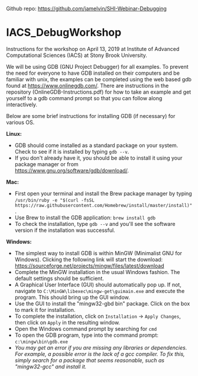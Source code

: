 Github repo:
https://github.com/jamelvin/SHI-Webinar-Debugging

# IACS_DebugWorkshop

Instructions for the workshop on April 13, 2019 at Institute of Advanced Computational Sciences (IACS) at Stony Brook University.

We will be using GDB (GNU Project Debugger) for all examples.  To prevent the need for everyone to have GDB installed on their computers and be familiar with unix, the examples can be completed using the web based gdb found at https://www.onlinegdb.com/.  There are instructions in the repository (OnlineGDB-Instructions.pdf) for how to take an example and get yourself to a gdb command prompt so that you can follow along interactively.

Below are some brief instructions for installing GDB (if necessary) for various OS.

**Linux:**   
- GDB should come installed as a standard package on your system.  Check to see if it is installed by typing `gdb --v`.
- If you don't already have it, you should be able to install it using your package manager or from https://www.gnu.org/software/gdb/download/.
  
**Mac:**   
- First open your terminal and install the Brew package manager by typing `/usr/bin/ruby -e "$(curl -fsSL https://raw.githubusercontent.com/Homebrew/install/master/install)"`.
- Use Brew to install the GDB application: `brew install gdb`
- To check the installation, type `gdb --v` and you'll see the software version if the installation was successful.
  
**Windows:**   
- The simplest way to install GDB is within MinGW (Minimalist GNU for Windows). Clicking the following link will start the download: https://sourceforge.net/projects/mingw/files/latest/download
- Complete the MinGW installation in the usual Windows fashion. The default settings should be sufficient.
- A Graphical User Interface (GUI) should automatically pop up. If not, navigate to `C:\MinGW\libexec\mingw-get\guimain.exe` and execute the program. This should bring up the GUI window.
- Use the GUI to install the "mingw32-gbd bin" package. Click on the box to mark it for installation.
- To complete the installation, click on `Installation` &rarr; `Apply Changes`, then click on `Apply` in the resulting window.
- Open the Windows command prompt by searching for `cmd`
- To open the GDB program, type into the command prompt: `c:\mingw\bin\gdb.exe`
- _You may get an error if you are missing any libraries or dependencies. For example, a possible error is the lack of a gcc compiler. To fix this, simply search for a package that seems reasonable, such as "mingw32-gcc" and install it._



